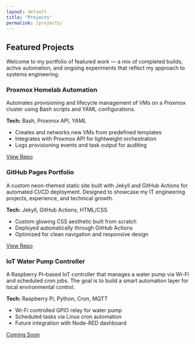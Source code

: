 ```yaml
---
layout: default
title: "Projects"
permalink: /projects/
---
```


<h2 class="headline">Featured Projects</h2>

<p>
Welcome to my portfolio of featured work — a mix of completed builds, active automation, and ongoing experiments that reflect my approach to systems engineering.
</p>

<div class="neon-border project-card">
  <h3>Proxmox Homelab Automation</h3>
  <p>
    Automates provisioning and lifecycle management of VMs on a Proxmox cluster using Bash scripts and YAML configurations.
  </p>
  <p><strong>Tech:</strong> Bash, Proxmox API, YAML</p>
  <ul>
    <li>Creates and networks new VMs from predefined templates</li>
    <li>Integrates with Proxmox API for lightweight orchestration</li>
    <li>Logs provisioning events and task output for auditing</li>
  </ul>
  <p><a href="https://github.com/pearson-thaddeus-l/proxmox-auto-builder" target="_blank" class="neon-button">View Repo</a></p>
</div>

<div class="neon-border project-card">
  <h3>GitHub Pages Portfolio</h3>
  <p>
    A custom neon-themed static site built with Jekyll and GitHub Actions for automated CI/CD deployment. Designed to showcase my IT engineering projects, experience, and technical growth.
  </p>
  <p><strong>Tech:</strong> Jekyll, GitHub Actions, HTML/CSS</p>
  <ul>
    <li>Custom glowing CSS aesthetic built from scratch</li>
    <li>Deployed automatically through GitHub Actions</li>
    <li>Optimized for clean navigation and responsive design</li>
  </ul>
  <p><a href="https://github.com/pearson-thaddeus-l/pearson-thaddeus-l.github.io" target="_blank" class="neon-button">View Repo</a></p>
</div>

<div class="neon-border project-card">
  <h3>IoT Water Pump Controller</h3>
  <p>
    A Raspberry Pi–based IoT controller that manages a water pump via Wi-Fi and scheduled cron jobs. The goal is to build a smart automation layer for local environmental control.
  </p>
  <p><strong>Tech:</strong> Raspberry Pi, Python, Cron, MQTT</p>
  <ul>
    <li>Wi-Fi controlled GPIO relay for water pump</li>
    <li>Scheduled tasks via Linux cron automation</li>
    <li>Future integration with Node-RED dashboard</li>
  </ul>
  <p><a href="#" class="neon-button">Coming Soon</a></p>
</div>

